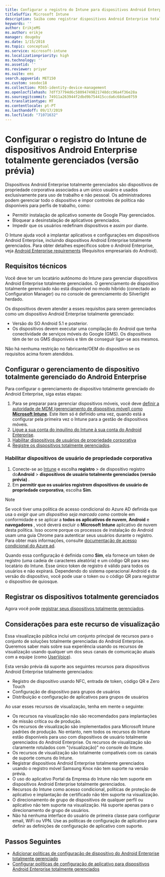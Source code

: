 ```yaml
---
title: Configurar o registro do Intune para dispositivos Android Enterprise totalmente gerenciados
titleSuffix: Microsoft Intune
description: Saiba como registrar dispositivos Android Enterprise totalmente gerenciados no Intune.
keywords: ''
author: ErikjeMS
ms.author: erikje
manager: dougeby
ms.date: 1/15/2018
ms.topic: conceptual
ms.service: microsoft-intune
ms.localizationpriority: high
ms.technology: ''
ms.assetid: ''
ms.reviewer: priyar
ms.suite: ems
search.appverid: MET150
ms.custom: seodec18
ms.collection: M365-identity-device-management
ms.openlocfilehash: 7dff37794d6c58094749821748dcc96a4f36e28a
ms.sourcegitcommit: 74911a263944f2dbd9b754415ccda6c68dae0759
ms.translationtype: MT
ms.contentlocale: pt-PT
ms.lasthandoff: 09/17/2019
ms.locfileid: "71071632"
---
```

# <a name="set-up-intune-enrollment-of-android-enterprise-fully-managed-devices-preview"></a>Configurar o registro do Intune de dispositivos Android Enterprise totalmente gerenciados (versão prévia)

Dispositivos Android Enterprise totalmente gerenciados são dispositivos de propriedade corporativa associados a um único usuário e usados exclusivamente para uso de trabalho e não pessoal. Os administradores podem gerenciar todo o dispositivo e impor controles de política não disponíveis para perfis de trabalho, como:
- Permitir instalação de aplicativo somente de Google Play gerenciados.
- Bloquear a desinstalação de aplicativos gerenciados.
- Impedir que os usuários redefinam dispositivos e assim por diante.

O Intune ajuda você a implantar aplicativos e configurações em dispositivos Android Enterprise, incluindo dispositivos Android Enterprise totalmente gerenciados. Para obter detalhes específicos sobre o Android Enterprise, veja [Android Enterprise requirements](https://support.google.com/work/android/answer/6174145?hl=en&ref_topic=6151012) (Requisitos empresariais do Android).

## <a name="technical-requirements"></a>Requisitos técnicos

Você deve ter um locatário autônomo do Intune para gerenciar dispositivos Android Enterprise totalmente gerenciados. O gerenciamento de dispositivo totalmente gerenciado não está disponível no modo híbrido (conectado ao Configuration Manager) ou no console de gerenciamento do Silverlight herdado.

Os dispositivos devem atender a esses requisitos para serem gerenciados como um dispositivo Android Enterprise totalmente gerenciado:

- Versão do SO Android 5.1 e posterior.
- Os dispositivos devem executar uma compilação do Android que tenha conectividade de serviços móveis do Google (GMS). Os dispositivos têm de ter os GMS disponíveis e têm de conseguir ligar-se aos mesmos.

Não há nenhuma restrição no fabricante/OEM do dispositivo se os requisitos acima forem atendidos.

## <a name="set-up-android-enterprise-fully-managed-device-management"></a>Configurar o gerenciamento de dispositivo totalmente gerenciado do Android Enterprise

Para configurar o gerenciamento de dispositivo totalmente gerenciado do Android Enterprise, siga estas etapas:

1. Para se preparar para gerenciar dispositivos móveis, você deve [definir a autoridade de MDM (gerenciamento de dispositivo móvel) como **Microsoft Intune**](mdm-authority-set.md). Este item só é definido uma vez, quando está a configurar pela primeira vez o Intune para a gestão de dispositivos móveis.
2. [Ligue a sua conta do inquilino do Intune à sua conta do Android Enterprise](connect-intune-android-enterprise.md).
3. [Habilitar dispositivos de usuários de propriedade corporativa](#enable-corporate-owned-user-devices)
4. [Registre os dispositivos totalmente gerenciados](#enroll-the-fully-managed-devices).

### <a name="enable-corporate-owned-user-devices"></a>Habilitar dispositivos de usuário de propriedade corporativa

1. Conecte-se ao [Intune](https://go.microsoft.com/fwlink/?linkid=2090973) e escolha **registro** > de dispositivo registro do**Android** > **dispositivos de usuário totalmente gerenciados (versão prévia)** .
2. Em **permitir que os usuários registrem dispositivos de usuário de propriedade corporativa**, escolha **Sim**.

> [!NOTE]
> Se você tiver uma política de acesso condicional do Azure AD definida que usa o *exigir que um dispositivo seja marcado como* controle em conformidade e se aplicar a **todos os aplicativos de nuvem**, **Android** e **navegadores** , você deverá excluir o **Microsoft Intune** aplicativo de nuvem desta política. Isso ocorre porque os processos de instalação do Android usam uma guia Chrome para autenticar seus usuários durante o registro. Para obter mais informações, consulte [documentação de acesso condicional do Azure ad](https://docs.microsoft.com/azure/active-directory/conditional-access/).

Quando essa configuração é definida como **Sim**, ela fornece um token de registro (uma cadeia de caracteres aleatória) e um código QR para seu locatário do Intune. Esse único token de registro é válido para todos os usuários e não expirará. Dependendo do sistema operacional Android e da versão do dispositivo, você pode usar o token ou o código QR para registrar o dispositivo de quiosque.

## <a name="enroll-the-fully-managed-devices"></a>Registrar os dispositivos totalmente gerenciados
Agora você pode [registrar seus dispositivos totalmente gerenciados](android-dedicated-devices-fully-managed-enroll.md).

## <a name="considerations-for-this-preview-feature"></a>Considerações para este recurso de visualização
Essa visualização pública inclui um conjunto principal de recursos para o conjunto de soluções totalmente gerenciadas do Android Enterprise. Queremos saber mais sobre sua experiência usando os recursos de visualização usando qualquer um dos seus canais de comunicação atuais com a equipe (como [UserVoice](https://microsoftintune.uservoice.com/forums/291681-ideas?category_id=210853)).

Esta versão prévia dá suporte aos seguintes recursos para dispositivos Android Enterprise totalmente gerenciados:
- Registro de dispositivo usando NFC, entrada de token, código QR e Zero Touch
- Configuração de dispositivo para grupos de usuários
- Distribuição e configuração de aplicativos para grupos de usuários


Ao usar esses recursos de visualização, tenha em mente o seguinte:
- Os recursos na visualização não são recomendados para implantações de missão crítica ou de produção. 
- Os recursos de visualização são implementados para Microsoft Intune padrões de produção. No entanto, nem todos os recursos do Intune estão disponíveis para uso com dispositivos de usuário totalmente gerenciados do Android Enterprise. Os recursos de visualização são claramente rotulados com "(visualização)" no console do Intune. 
- Os recursos de visualização são totalmente compatíveis com os canais de suporte comuns do Intune.
- Registrar dispositivos Android Enterprise totalmente gerenciados usando o registro móvel Samsung Knox não tem suporte na versão prévia. 
- O uso do aplicativo Portal da Empresa do Intune não tem suporte em dispositivos Android Enterprise totalmente gerenciados. 
- Recursos do Intune como acesso condicional, políticas de proteção de aplicativo e implantação de certificado não têm suporte na visualização. 
- O direcionamento de grupo de dispositivos de qualquer perfil ou aplicativo não tem suporte na visualização. Há suporte apenas para o direcionamento de grupo de usuários. 
- Não há nenhuma interface do usuário de primeira classe para configurar email, WiFi ou VPN. Use as políticas de configuração de aplicativo para definir as definições de configuração de aplicativo com suporte.

## <a name="next-steps"></a>Passos Seguintes
- [Adicionar políticas de configuração de dispositivo do Android Enterprise totalmente gerenciado](device-restrictions-android-for-work.md#device-owner-only)
- [Configurar políticas de configuração de aplicativo para dispositivos Android Enterprise totalmente gerenciados](app-configuration-policies-use-android.md)

